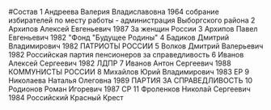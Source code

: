 #Состав
1 Андреева Валерия Владиславовна 1964 собрание избирателей по месту работы - администрация Выборгского района
2 Архипов Алексей Евгеньевич 1987 За женщин России
3 Архипов Павел Евгеньевич 1982 \"Фонд \"Будущее Родины\"
4 Бадиков Дмитрий Владимирович 1982 ПАТРИОТЫ РОССИИ
5 Волков Дмитрий Валерьевич 1982 Российская партия пенсионеров за справедливость
6 Иванов Алексей Сергеевич 1982 ЛДПР
7 Иванов Антон Сергеевич 1988 КОММУНИСТЫ РОССИИ
8 Михайлов Юрий Владимирович 1983 ЕР
9 Николаева Наталья Олеговна 1989 ПАРТИЯ ЗА СПРАВЕДЛИВОСТЬ
10 Родионов Роман Игоревич 1987 СР
11 Фроленков Николай Сергеевич 1984 Российский Красный Крест
